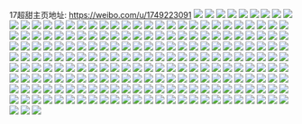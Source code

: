 17超甜主页地址: https://weibo.com/u/1749223091 
![](https://wx4.sinaimg.cn/mw2000/684306b3ly1h8tge8ad8xj22c036iqv7.jpg) 
![](https://wx4.sinaimg.cn/mw2000/684306b3ly1h8px5kmjtaj20u0140qa3.jpg) 
![](https://wx4.sinaimg.cn/mw2000/684306b3ly1h8px5mbzm7j20u014013c.jpg) 
![](https://wx4.sinaimg.cn/mw2000/684306b3ly1h8px5li00wj20u00u0wjq.jpg) 
![](https://wx4.sinaimg.cn/mw2000/684306b3ly1h8px5l0pwcj20u0140jvv.jpg) 
![](https://wx4.sinaimg.cn/mw2000/684306b3ly1h8onzvxg3uj20u01hc4ak.jpg) 
![](https://wx4.sinaimg.cn/mw2000/684306b3ly1h8onzx5cdbj20u01hcdrq.jpg) 
![](https://wx4.sinaimg.cn/mw2000/684306b3ly1h8onzwk6kgj20u01hck3n.jpg) 
![](https://wx4.sinaimg.cn/mw2000/684306b3ly1h8nkd1mesjj22c0366kjn.jpg) 
![](https://wx4.sinaimg.cn/mw2000/684306b3ly1h8nkd3g4z4j22c034ykjn.jpg) 
![](https://wx4.sinaimg.cn/mw2000/684306b3ly1h8nkcw3o3wj21o02you0y.jpg) 
![](https://wx4.sinaimg.cn/mw2000/684306b3ly1h8nkcs90bpj21o02you0y.jpg) 
![](https://wx4.sinaimg.cn/mw2000/684306b3ly1h8nkd0k13ij21o02yo7wi.jpg) 
![](https://wx4.sinaimg.cn/mw2000/684306b3ly1h8nkcttg0gj22802you0y.jpg) 
![](https://wx4.sinaimg.cn/mw2000/684306b3ly1h8nkcyqu6jj22802you0y.jpg) 
![](https://wx4.sinaimg.cn/mw2000/684306b3ly1h8d5ksmu9cj21o02yonpf.jpg) 
![](https://wx4.sinaimg.cn/mw2000/684306b3ly1h8d5l1hub3j21nz2amhdv.jpg) 
![](https://wx4.sinaimg.cn/mw2000/684306b3ly1h8d5l9o4rfj21nz2btkjn.jpg) 
![](https://wx4.sinaimg.cn/mw2000/684306b3ly1h8d5k2wvyjj22c0340qv6.jpg) 
![](https://wx4.sinaimg.cn/mw2000/684306b3ly1h8d5jdt31gj21o02yokjm.jpg) 
![](https://wx4.sinaimg.cn/mw2000/684306b3ly1h88gkixnn5j21o02yonpf.jpg) 
![](https://wx4.sinaimg.cn/mw2000/684306b3ly1h88gr67dn5j21o02yo4qr.jpg) 
![](https://wx4.sinaimg.cn/mw2000/684306b3ly1h88gkqnz29j21o02you0y.jpg) 
![](https://wx4.sinaimg.cn/mw2000/684306b3ly1h88gkchjkej22c03407wi.jpg) 
![](https://wx4.sinaimg.cn/mw2000/684306b3ly1h88glhupssj23402c0u0y.jpg) 
![](https://wx4.sinaimg.cn/mw2000/684306b3ly1h88gljajy7j22c03404qr.jpg) 
![](https://wx4.sinaimg.cn/mw2000/684306b3ly1h88gpzg29wj22c0340e82.jpg) 
![](https://wx4.sinaimg.cn/mw2000/684306b3ly1h88gpynmtrj20qu0zegtn.jpg) 
![](https://wx4.sinaimg.cn/mw2000/684306b3ly1h7uoa81rv2j22802yonpg.jpg) 
![](https://wx4.sinaimg.cn/mw2000/684306b3ly1h7op44opz9j228030eqva.jpg) 
![](https://wx4.sinaimg.cn/mw2000/684306b3ly1h7op4amnxzj22c03404qr.jpg) 
![](https://wx4.sinaimg.cn/mw2000/684306b3ly1h7op48zkj0j22c035xu0x.jpg) 
![](https://wx4.sinaimg.cn/mw2000/684306b3ly1h7op4cj5gaj21ms2yox6r.jpg) 
![](https://wx4.sinaimg.cn/mw2000/684306b3ly1h7op3ytv1vj22yo1o0kjn.jpg) 
![](https://wx4.sinaimg.cn/mw2000/684306b3ly1h7op41chcgj21o02yohdw.jpg) 
![](https://wx4.sinaimg.cn/mw2000/684306b3ly1h7op45hwe2j20zu1b7qc5.jpg) 
![](https://wx4.sinaimg.cn/mw2000/684306b3ly1h7op4fn16hj21o02yox6t.jpg) 
![](https://wx4.sinaimg.cn/mw2000/684306b3ly1h7op4j9y0gj21o02yo4qu.jpg) 
![](https://wx4.sinaimg.cn/mw2000/684306b3ly1h7op4lf6n3j22c0340u0y.jpg) 
![](https://wx4.sinaimg.cn/mw2000/684306b3ly1h7op7k1mucj22802yo7wk.jpg) 
![](https://wx4.sinaimg.cn/mw2000/684306b3ly1h7e8y4ajg4j20u01t1tf5.jpg) 
![](https://wx4.sinaimg.cn/mw2000/684306b3ly1h7e8y56vk5j20u01hcq99.jpg) 
![](https://wx4.sinaimg.cn/mw2000/684306b3ly1h7bxpvrnl4j20u01hvnbp.jpg) 
![](https://wx4.sinaimg.cn/mw2000/684306b3ly1h7bxpwrl1qj20u01hz47w.jpg) 
![](https://wx4.sinaimg.cn/mw2000/684306b3ly1h7bxpv9t0lj20u01hodr7.jpg) 
![](https://wx4.sinaimg.cn/mw2000/684306b3ly1h7bxpwgtrxj20u014jn3l.jpg) 
![](https://wx4.sinaimg.cn/mw2000/684306b3ly1h7bxptzosqj20u01i3dpe.jpg) 
![](https://wx4.sinaimg.cn/mw2000/684306b3ly1h7bxpug58nj20u01hcn5b.jpg) 
![](https://wx4.sinaimg.cn/mw2000/684306b3ly1h7bxpx5d3nj20u014pafy.jpg) 
![](https://wx4.sinaimg.cn/mw2000/684306b3ly1h79gleayj1j228030bhdx.jpg) 
![](https://wx4.sinaimg.cn/mw2000/684306b3ly1h79glg1ur6j228030re82.jpg) 
![](https://wx4.sinaimg.cn/mw2000/684306b3ly1h79gkxi9ubj22803071ky.jpg) 
![](https://wx4.sinaimg.cn/mw2000/684306b3ly1h79gkvw84aj22802yoh7j.jpg) 
![](https://wx4.sinaimg.cn/mw2000/684306b3ly1h79glceuvfj22802yoqv7.jpg) 
![](https://wx4.sinaimg.cn/mw2000/684306b3ly1h79gl7tnfuj22802yo4qb.jpg) 
![](https://wx4.sinaimg.cn/mw2000/684306b3ly1h79glaa7b6j22802yo1kx.jpg) 
![](https://wx4.sinaimg.cn/mw2000/684306b3ly1h79gkzsumzj22802yo4qp.jpg) 
![](https://wx4.sinaimg.cn/mw2000/684306b3ly1h79gl33s29j228030zx6t.jpg) 
![](https://wx4.sinaimg.cn/mw2000/684306b3ly1h77gdf3oipj21o02yoqv7.jpg) 
![](https://wx4.sinaimg.cn/mw2000/684306b3ly1h77gdhaoahj21o02yokjn.jpg) 
![](https://wx4.sinaimg.cn/mw2000/684306b3ly1h77gdcxxchj21o02qsx6q.jpg) 
![](https://wx4.sinaimg.cn/mw2000/684306b3ly1h77gn5cxhaj21o02fnnet.jpg) 
![](https://wx4.sinaimg.cn/mw2000/684306b3ly1h707rvk7d2j21o0280tji.jpg) 
![](https://wx4.sinaimg.cn/mw2000/684306b3ly1h707rtulhfj22802yoqv7.jpg) 
![](https://wx4.sinaimg.cn/mw2000/684306b3ly1h707s5xygnj21o0280qv6.jpg) 
![](https://wx4.sinaimg.cn/mw2000/684306b3ly1h707rlks1dj213m1wjwja.jpg) 
![](https://wx4.sinaimg.cn/mw2000/684306b3ly1h707rykw1qj21ss2q6gpc.jpg) 
![](https://wx4.sinaimg.cn/mw2000/684306b3ly1h707s16onej22802yoqrj.jpg) 
![](https://wx4.sinaimg.cn/mw2000/684306b3ly1h707s4bdthj22802you0z.jpg) 
![](https://wx4.sinaimg.cn/mw2000/684306b3ly1h70amg2egcj22802yo7wk.jpg) 
![](https://wx4.sinaimg.cn/mw2000/684306b3ly1h70amakrs2j22c038lqv7.jpg) 
![](https://wx4.sinaimg.cn/mw2000/684306b3ly1h70jkw5cgsj22c035phdv.jpg) 
![](https://wx4.sinaimg.cn/mw2000/684306b3ly1h707rr1dxbj22c03407wj.jpg) 
![](https://wx4.sinaimg.cn/mw2000/684306b3ly1h707rn5s14j21x12xh7wi.jpg) 
![](https://wx4.sinaimg.cn/mw2000/684306b3ly1h707wcopc4j22c0365x6q.jpg) 
![](https://wx4.sinaimg.cn/mw2000/684306b3ly1h707ronn6gj22c035t45q.jpg) 
![](https://wx4.sinaimg.cn/mw2000/684306b3ly1h707w8qs1jj22c0340x6p.jpg) 
![](https://wx4.sinaimg.cn/mw2000/684306b3ly1h707rxucadj20zu25otfn.jpg) 
![](https://wx4.sinaimg.cn/mw2000/684306b3ly1h6y4bio94jj21y9318ac2.jpg) 
![](https://wx4.sinaimg.cn/mw2000/684306b3ly1h6y4bjedn4j220y2sn4qp.jpg) 
![](https://wx4.sinaimg.cn/mw2000/684306b3ly1h6y4bhifqcj21st2n54qp.jpg) 
![](https://wx4.sinaimg.cn/mw2000/684306b3ly1h6y4bjxiz0j220x2vkwhp.jpg) 
![](https://wx4.sinaimg.cn/mw2000/684306b3ly1h6y4bknsc8j220v2hdu0x.jpg) 
![](https://wx4.sinaimg.cn/mw2000/684306b3ly1h6y4blcr5fj21pp2a5qv5.jpg) 
![](https://wx4.sinaimg.cn/mw2000/684306b3ly1h6q1osgsg6j224c36cx6q.jpg) 
![](https://wx4.sinaimg.cn/mw2000/684306b3ly1h6q1ovu0wjj224c36cqv6.jpg) 
![](https://wx4.sinaimg.cn/mw2000/684306b3ly1h6q1oyhqx3j221337q7wi.jpg) 
![](https://wx4.sinaimg.cn/mw2000/684306b3ly1h6q1p0bc0cj22c038dx6p.jpg) 
![](https://wx4.sinaimg.cn/mw2000/684306b3ly1h6liczvud9j22802yohdt.jpg) 
![](https://wx4.sinaimg.cn/mw2000/684306b3ly1h6lid1s4c8j22c0340x6q.jpg) 
![](https://wx4.sinaimg.cn/mw2000/684306b3ly1h6lid4amb9j22c031ihdu.jpg) 
![](https://wx4.sinaimg.cn/mw2000/684306b3ly1h6lid5j241j22b12xmb2b.jpg) 
![](https://wx4.sinaimg.cn/mw2000/684306b3ly1h6lhz5jp3pj20u01t1wns.jpg) 
![](https://wx4.sinaimg.cn/mw2000/684306b3ly1h6gvatshdxj22802yoqkj.jpg) 
![](https://wx4.sinaimg.cn/mw2000/684306b3ly1h6gvawnobnj22802yo473.jpg) 
![](https://wx4.sinaimg.cn/mw2000/684306b3ly1h6gvapw76pj227z31ib2b.jpg) 
![](https://wx4.sinaimg.cn/mw2000/684306b3ly1h6fswv72xtj20u01hc49y.jpg) 
![](https://wx4.sinaimg.cn/mw2000/684306b3ly1h6fswsjsscj20u01hcthv.jpg) 
![](https://wx4.sinaimg.cn/mw2000/684306b3ly1h6fswzbzp2j20u0140gn8.jpg) 
![](https://wx4.sinaimg.cn/mw2000/684306b3ly1h6fsyubbb9j20u0140wnr.jpg) 
![](https://wx4.sinaimg.cn/mw2000/684306b3ly1h6fsytl1m3j20u014dahf.jpg) 
![](https://wx4.sinaimg.cn/mw2000/684306b3ly1h6fswvr29mj20u0140dmk.jpg) 
![](https://wx4.sinaimg.cn/mw2000/684306b3ly1h6ft0mj3q9j20u01hctaa.jpg) 
![](https://wx4.sinaimg.cn/mw2000/684306b3ly1h6fswx3juvj20u01hc12n.jpg) 
![](https://wx4.sinaimg.cn/mw2000/684306b3ly1h6fswxpxsjj20u0140q5f.jpg) 
![](https://wx4.sinaimg.cn/mw2000/684306b3ly1h6fswymg2nj20u0140gvm.jpg) 
![](https://wx4.sinaimg.cn/mw2000/684306b3ly1h6fsx09slwj20u01hcn2f.jpg) 
![](https://wx4.sinaimg.cn/mw2000/684306b3ly1h6fsx67ybyj20u014078f.jpg) 
![](https://wx4.sinaimg.cn/mw2000/684306b3ly1h6fsx4jkbgj20u0140gxr.jpg) 
![](https://wx4.sinaimg.cn/mw2000/684306b3ly1h6fsx5e1ljj20u0140wmp.jpg) 
![](https://wx4.sinaimg.cn/mw2000/684306b3ly1h6fsx3d2awj20u0140qcm.jpg) 
![](https://wx4.sinaimg.cn/mw2000/684306b3ly1h6fsyv3n90j20u01hcjrv.jpg) 
![](https://wx4.sinaimg.cn/mw2000/684306b3ly1h6b66yowdqj22c036ix6q.jpg) 
![](https://wx4.sinaimg.cn/mw2000/684306b3ly1h6b671kmgej22c038eqv6.jpg) 
![](https://wx4.sinaimg.cn/mw2000/684306b3ly1h6b66iv8lfj22c03727wj.jpg) 
![](https://wx4.sinaimg.cn/mw2000/684306b3ly1h6b66wq7i5j22c036iu0z.jpg) 
![](https://wx4.sinaimg.cn/mw2000/684306b3ly1h6b66od01hj22c0362dxg.jpg) 
![](https://wx4.sinaimg.cn/mw2000/684306b3ly1h6b66u5xg2j22c036mhdv.jpg) 
![](https://wx4.sinaimg.cn/mw2000/684306b3ly1h6b66r0q3uj22c03404qs.jpg) 
![](https://wx4.sinaimg.cn/mw2000/684306b3ly1h6b66ltex9j22c0340dxm.jpg) 
![](https://wx4.sinaimg.cn/mw2000/684306b3ly1h63usrvojsj21o02yo1kx.jpg) 
![](https://wx4.sinaimg.cn/mw2000/684306b3ly1h63usuwlhgj21mn2yonpe.jpg) 
![](https://wx4.sinaimg.cn/mw2000/684306b3ly1h63usxb52ej21n32yo1bp.jpg) 
![](https://wx4.sinaimg.cn/mw2000/684306b3ly1h63uth3o1wj21o02yob2d.jpg) 
![](https://wx4.sinaimg.cn/mw2000/684306b3ly1h63ut28yxmj22802yo7o5.jpg) 
![](https://wx4.sinaimg.cn/mw2000/684306b3ly1h63x44k3i5j22802yohdt.jpg) 
![](https://wx4.sinaimg.cn/mw2000/684306b3ly1h63ut4lacwj21o02yox6q.jpg) 
![](https://wx4.sinaimg.cn/mw2000/684306b3ly1h63x46b7eij21o02yoarw.jpg) 
![](https://wx4.sinaimg.cn/mw2000/684306b3ly1h63ut5cfebj21x92gg7wh.jpg) 
![](https://wx4.sinaimg.cn/mw2000/684306b3ly1h620ah6gwcj21o02you0y.jpg) 
![](https://wx4.sinaimg.cn/mw2000/684306b3ly1h620amgnavj21o02yo4qr.jpg) 
![](https://wx4.sinaimg.cn/mw2000/684306b3ly1h620a2j0m9j22c03521kz.jpg) 
![](https://wx4.sinaimg.cn/mw2000/684306b3ly1h620a8qrmvj22c03564qr.jpg) 
![](https://wx4.sinaimg.cn/mw2000/684306b3ly1h620a5nbpdj22c0340b2a.jpg) 
![](https://wx4.sinaimg.cn/mw2000/684306b3ly1h620ac2vpmj22c0340kjm.jpg) 
![](https://wx4.sinaimg.cn/mw2000/684306b3ly1h620ae3t7qj23402c0qv7.jpg) 
![](https://wx4.sinaimg.cn/mw2000/684306b3ly1h620aame3nj23402fmx6r.jpg) 
![](https://wx4.sinaimg.cn/mw2000/684306b3ly1h620aqhrv9j23402c0kjo.jpg) 
![](https://wx4.sinaimg.cn/mw2000/684306b3ly1h6214yzcfej20j60asmy4.jpg) 
![](https://wx4.sinaimg.cn/mw2000/684306b3ly1h60nzbotm8j21br0u0n7m.jpg) 
![](https://wx4.sinaimg.cn/mw2000/684306b3ly1h60nzciun9j21320u0woi.jpg) 
![](https://wx4.sinaimg.cn/mw2000/684306b3ly1h60nzg170fj22yo1o0qv5.jpg) 
![](https://wx4.sinaimg.cn/mw2000/684306b3ly1h60nzap0m6j22c035a1kz.jpg) 
![](https://wx4.sinaimg.cn/mw2000/684306b3ly1h5rcrovom9j22du36c7wj.jpg) 
![](https://wx4.sinaimg.cn/mw2000/684306b3ly1h5rcsbjxsjj22du36ckjn.jpg) 
![](https://wx4.sinaimg.cn/mw2000/684306b3ly1h5rcrtt6jmj22du36cnpf.jpg) 
![](https://wx4.sinaimg.cn/mw2000/684306b3ly1h5rcrzc4toj22du36cqv7.jpg) 
![](https://wx4.sinaimg.cn/mw2000/684306b3ly1h5rcs5j1ndj22du36chdv.jpg) 
![](https://wx4.sinaimg.cn/mw2000/684306b3ly1h5rcreb901j236c2ernpe.jpg) 
![](https://wx4.sinaimg.cn/mw2000/684306b3ly1h5rcriwbpij22du38wb2b.jpg) 
![](https://wx4.sinaimg.cn/mw2000/684306b3ly1h5o2c1wj2sj21o02yo1l1.jpg) 
![](https://wx4.sinaimg.cn/mw2000/684306b3ly1h5o2eh81ygj21o02yoqv8.jpg) 
![](https://wx4.sinaimg.cn/mw2000/684306b3ly1h5o2c786xqj21nn2yokjn.jpg) 
![](https://wx4.sinaimg.cn/mw2000/684306b3ly1h5o2c39jewj21nj2yohdv.jpg) 
![](https://wx4.sinaimg.cn/mw2000/684306b3ly1h5o2c9srt0j22c0340npf.jpg) 
![](https://wx4.sinaimg.cn/mw2000/684306b3ly1h5o2c4gmc1j21o02yob2b.jpg) 
![](https://wx4.sinaimg.cn/mw2000/684306b3ly1h5kmqpnij3j21o02you10.jpg) 
![](https://wx4.sinaimg.cn/mw2000/684306b3ly1h5jy4wd9fxj22c035uu0z.jpg) 
![](https://wx4.sinaimg.cn/mw2000/684306b3ly1h5jy5k5zwpj20yi22o1ky.jpg) 
![](https://wx4.sinaimg.cn/mw2000/684306b3ly1h54ep6co5sj21nn2yob2c.jpg) 
![](https://wx4.sinaimg.cn/mw2000/684306b3ly1h54ep3g6mbj21lz2yo7wi.jpg) 
![](https://wx4.sinaimg.cn/mw2000/684306b3ly1h4yg3g921yj22802yonpf.jpg) 
![](https://wx4.sinaimg.cn/mw2000/684306b3ly1h535ajrr30j21o02yo7wj.jpg) 
![](https://wx4.sinaimg.cn/mw2000/684306b3ly1h4yg4gyn88j21o02yohdv.jpg) 
![](https://wx4.sinaimg.cn/mw2000/684306b3ly1h4yg1z76dpj22c0340u0y.jpg) 
![](https://wx4.sinaimg.cn/mw2000/684306b3ly1h4yg5svlrwj21o02yo4qr.jpg) 
![](https://wx4.sinaimg.cn/mw2000/684306b3ly1h535c785ocj21o02bokjl.jpg) 
![](https://wx4.sinaimg.cn/mw2000/684306b3ly1h535c9wub6j21n02hrqv8.jpg) 
![](https://wx4.sinaimg.cn/mw2000/684306b3ly1h4yg2ftcaxj21o02yo4qr.jpg) 
![](https://wx4.sinaimg.cn/mw2000/684306b3ly1h535cdakkyj21o02yokjm.jpg) 
![](https://wx4.sinaimg.cn/mw2000/684306b3ly1h535ndc76dj21o02yohdu.jpg) 
![](https://wx4.sinaimg.cn/mw2000/684306b3ly1h4yg2mvj5aj23402c01kz.jpg) 
![](https://wx4.sinaimg.cn/mw2000/684306b3ly1h4yg2jfsh9j22c0340x6q.jpg) 
![](https://wx4.sinaimg.cn/mw2000/684306b3ly1h535b31vt6j2340271kjn.jpg) 
![](https://wx4.sinaimg.cn/mw2000/684306b3ly1h535c64gprj20t11fl7dn.jpg) 
![](https://wx4.sinaimg.cn/mw2000/684306b3ly1h535cb1mfuj22c0340qv5.jpg) 
![](https://wx4.sinaimg.cn/mw2000/684306b3ly1h4yg418xo0j22c0340e82.jpg) 
![](https://wx4.sinaimg.cn/mw2000/684306b3ly1h4zopvdsbmj22yo1lre82.jpg) 
![](https://wx4.sinaimg.cn/mw2000/684306b3ly1h4zopw4ubwj228w1o0x6p.jpg) 
![](https://wx4.sinaimg.cn/mw2000/684306b3ly1h4zopkz19rj22n53yqe86.jpg) 
![](https://wx4.sinaimg.cn/mw2000/684306b3ly1h4zopt355tj222733znpi.jpg) 
![](https://wx4.sinaimg.cn/mw2000/684306b3ly1h4zophb7ayj233y22o1l2.jpg) 
![](https://wx4.sinaimg.cn/mw2000/684306b3ly1h4zopucat3j233y243e82.jpg) 
![](https://wx4.sinaimg.cn/mw2000/684306b3ly1h4qi3t33tgj21o02yoqv7.jpg) 
![](https://wx4.sinaimg.cn/mw2000/684306b3ly1h4qi43qbgfj21o02yo7wk.jpg) 
![](https://wx4.sinaimg.cn/mw2000/684306b3ly1h4qi4a4259j21o02yoe83.jpg) 
![](https://wx4.sinaimg.cn/mw2000/684306b3ly1h4qi3k412hj21o02yoqv6.jpg) 
![](https://wx4.sinaimg.cn/mw2000/684306b3ly1h4qi4xhg17j22c03401kz.jpg) 
![](https://wx4.sinaimg.cn/mw2000/684306b3ly1h4qi46lizpj21o02yonpe.jpg) 
![](https://wx4.sinaimg.cn/mw2000/684306b3ly1h4qi3oc1rcj21o02yokjn.jpg) 
![](https://wx4.sinaimg.cn/mw2000/684306b3ly1h4qi4dj8dlj21o02yo4qr.jpg) 
![](https://wx4.sinaimg.cn/mw2000/684306b3ly1h4qi3yu2drj21o02yo7wk.jpg) 
![](https://wx4.sinaimg.cn/mw2000/684306b3ly1h4qi4vjq5nj22c0340npe.jpg) 
![](https://wx4.sinaimg.cn/mw2000/684306b3ly1h4qi4u1jilj22c0340kjm.jpg) 
![](https://wx4.sinaimg.cn/mw2000/684306b3ly1h4qi4sb6mwj22c0340b2a.jpg) 
![](https://wx4.sinaimg.cn/mw2000/684306b3ly1h4qi4qfjnzj21o02yoe83.jpg) 
![](https://wx4.sinaimg.cn/mw2000/684306b3ly1h4qi4nna07j22c0340b29.jpg) 
![](https://wx4.sinaimg.cn/mw2000/684306b3ly1h4qi4yq74mj22c02jeu0x.jpg) 
![](https://wx4.sinaimg.cn/mw2000/684306b3ly1h4qi4gmqozj22c0340b2c.jpg) 
![](https://wx4.sinaimg.cn/mw2000/684306b3ly1h4qi4mf8kzj22c0340npd.jpg) 
![](https://wx4.sinaimg.cn/mw2000/684306b3ly1h4icnr46ooj21o02yohdv.jpg) 
![](https://wx4.sinaimg.cn/mw2000/684306b3ly1h4icodw32fj21nf2yonpf.jpg) 
![](https://wx4.sinaimg.cn/mw2000/684306b3ly1h4icok766qj21n72yohdv.jpg) 
![](https://wx4.sinaimg.cn/mw2000/684306b3ly1h4icoocca7j233z27phdv.jpg) 
![](https://wx4.sinaimg.cn/mw2000/684306b3ly1h4icowshonj222p35phdu.jpg) 
![](https://wx4.sinaimg.cn/mw2000/684306b3ly1h4id0nn1k4j21o02yox6r.jpg) 
![](https://wx4.sinaimg.cn/mw2000/684306b3ly1h4id0lsvw2j21lz2you0x.jpg) 
![](https://wx4.sinaimg.cn/mw2000/684306b3ly1h4icsj8gzzj22c03821kz.jpg) 
![](https://wx4.sinaimg.cn/mw2000/684306b3ly1h4ico0m13sj21n32yox6q.jpg) 
![](https://wx4.sinaimg.cn/mw2000/684306b3ly1h4icsluy3tj22c03401kz.jpg) 
![](https://wx4.sinaimg.cn/mw2000/684306b3ly1h4icp0irrfj22c0340hdu.jpg) 
![](https://wx4.sinaimg.cn/mw2000/684306b3ly1h4icvzc1bzj22c0340e82.jpg) 
